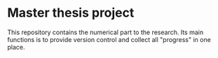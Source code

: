 # Master thesis project
This repository contains the numerical part to the research. Its main functions is to provide version control and collect all "progress" in one place.
